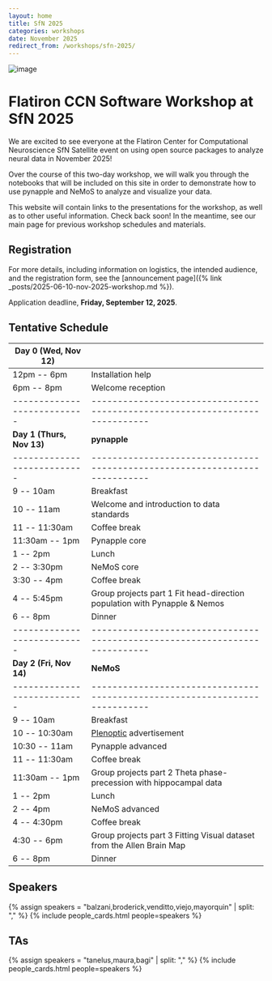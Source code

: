 ```yaml
---
layout: home
title: SfN 2025
categories: workshops
date: November 2025
redirect_from: /workshops/sfn-2025/
---
```


![image](/assets/sfn2025-banner.svg)

# Flatiron CCN Software Workshop at SfN 2025


We are excited to see everyone at the Flatiron Center for Computational Neuroscience SfN Satellite event on using open source packages to analyze neural data in November 2025!

Over the course of this two-day workshop, we will walk you through the notebooks that will be included on this site in order to demonstrate how to use pynapple and NeMoS to analyze and visualize your data.

This website will contain links to the presentations for the workshop, as well as to other useful information. Check back soon! In the meantime, see our main page for previous workshop schedules and materials.

## Registration

For more details, including information on logistics, the intended audience, and the registration form, see the [announcement page]({% link _posts/2025-06-10-nov-2025-workshop.md %}). 

Application deadline, **Friday, September 12, 2025**.

## Tentative Schedule

| Day 0 (Wed, Nov 12)       |                                                                           |
|---------------------------|---------------------------------------------------------------------------|
| 12pm -- 6pm               | Installation help                                                         |
| 6pm -- 8pm                | Welcome reception                                                         |
|---------------------------|---------------------------------------------------------------------------|
| **Day 1 (Thurs, Nov 13)** | **pynapple**                                                              |
|---------------------------|---------------------------------------------------------------------------|
| 9 -- 10am                 | Breakfast                                                                 |
| 10 -- 11am                | Welcome and introduction to data standards                                |
| 11 -- 11:30am             | Coffee break                                                              |
| 11:30am -- 1pm            | Pynapple core                                                             |
| 1 -- 2pm                  | Lunch                                                                     |
| 2 -- 3:30pm               | NeMoS core                                                                |
| 3:30 -- 4pm               | Coffee break                                                              |
| 4 -- 5:45pm               | Group projects part 1 Fit head-direction population with Pynapple & Nemos |
| 6 -- 8pm                  | Dinner                                                                    |
|---------------------------|---------------------------------------------------------------------------|
| **Day 2 (Fri, Nov 14)**   | **NeMoS**                                                                 |
|---------------------------|---------------------------------------------------------------------------|
| 9 -- 10am                 | Breakfast                                                                 |
| 10 -- 10:30am             | [Plenoptic](https://plenoptic.org) advertisement                          |
| 10:30 -- 11am             | Pynapple advanced                                                         |
| 11 -- 11:30am             | Coffee break                                                              |
| 11:30am -- 1pm            | Group projects part 2 Theta phase-precession with hippocampal data        |
| 1 -- 2pm                  | Lunch                                                                     |
| 2 -- 4pm                  | NeMoS advanced                                                            |
| 4 -- 4:30pm               | Coffee break                                                              |
| 4:30 -- 6pm               | Group projects part 3 Fitting Visual dataset from the Allen Brain Map     |
| 6 -- 8pm                  | Dinner                                                                    |

## Speakers

{% assign speakers = "balzani,broderick,venditto,viejo,mayorquin" | split: "," %}
{% include people_cards.html people=speakers %}

## TAs

{% assign speakers = "tanelus,maura,bagi" | split: "," %}
{% include people_cards.html people=speakers %}

